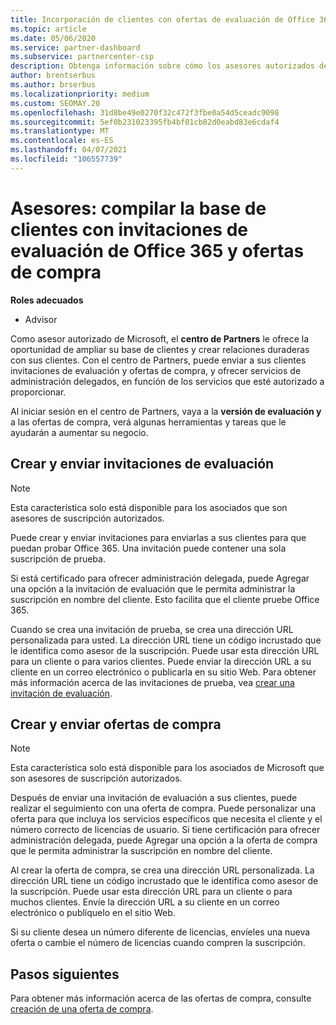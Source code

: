 ```yaml
---
title: Incorporación de clientes con ofertas de evaluación de Office 365
ms.topic: article
ms.date: 05/06/2020
ms.service: partner-dashboard
ms.subservice: partnercenter-csp
description: Obtenga información sobre cómo los asesores autorizados de Microsoft pueden crecer sus suscripciones de Office 365. Crear y enviar invitaciones de evaluación de Office 365 y ofertas de compra a los clientes.
author: brentserbus
ms.author: brserbus
ms.localizationpriority: medium
ms.custom: SEOMAY.20
ms.openlocfilehash: 31d8be49e0270f32c472f3fbe0a54d5ceadc9098
ms.sourcegitcommit: 5ef0b231023395fb4bf01cb82d0eabd83e6cdaf4
ms.translationtype: MT
ms.contentlocale: es-ES
ms.lasthandoff: 04/07/2021
ms.locfileid: "106557739"
---
```

# <a name="advisors-build-your-client-base-with-office-365-trial-invitations-and-purchase-offers"></a>Asesores: compilar la base de clientes con invitaciones de evaluación de Office 365 y ofertas de compra


**Roles adecuados**

- Advisor


Como asesor autorizado de Microsoft, el **centro de Partners** le ofrece la oportunidad de ampliar su base de clientes y crear relaciones duraderas con sus clientes. Con el centro de Partners, puede enviar a sus clientes invitaciones de evaluación y ofertas de compra, y ofrecer servicios de administración delegados, en función de los servicios que esté autorizado a proporcionar.

Al iniciar sesión en el centro de Partners, vaya a la **versión de evaluación y** a las ofertas de compra, verá algunas herramientas y tareas que le ayudarán a aumentar su negocio.

## <a name="create-and-send-trial-invitations"></a>Crear y enviar invitaciones de evaluación

> [!NOTE]
> Esta característica solo está disponible para los asociados que son asesores de suscripción autorizados.

Puede crear y enviar invitaciones para enviarlas a sus clientes para que puedan probar Office 365. Una invitación puede contener una sola suscripción de prueba.

Si está certificado para ofrecer administración delegada, puede Agregar una opción a la invitación de evaluación que le permita administrar la suscripción en nombre del cliente. Esto facilita que el cliente pruebe Office 365.

Cuando se crea una invitación de prueba, se crea una dirección URL personalizada para usted. La dirección URL tiene un código incrustado que le identifica como asesor de la suscripción. Puede usar esta dirección URL para un cliente o para varios clientes. Puede enviar la dirección URL a su cliente en un correo electrónico o publicarla en su sitio Web.
Para obtener más información acerca de las invitaciones de prueba, vea [crear una invitación de evaluación](advisors-create-a-trial-invitation.md).

## <a name="create-and-send-purchase-offers"></a>Crear y enviar ofertas de compra

> [!NOTE]
> Esta característica solo está disponible para los asociados de Microsoft que son asesores de suscripción autorizados.

Después de enviar una invitación de evaluación a sus clientes, puede realizar el seguimiento con una oferta de compra. Puede personalizar una oferta para que incluya los servicios específicos que necesita el cliente y el número correcto de licencias de usuario. Si tiene certificación para ofrecer administración delegada, puede Agregar una opción a la oferta de compra que le permita administrar la suscripción en nombre del cliente.

Al crear la oferta de compra, se crea una dirección URL personalizada. La dirección URL tiene un código incrustado que le identifica como asesor de la suscripción. Puede usar esta dirección URL para un cliente o para muchos clientes. Envíe la dirección URL a su cliente en un correo electrónico o publíquelo en el sitio Web.

Si su cliente desea un número diferente de licencias, envíeles una nueva oferta o cambie el número de licencias cuando compren la suscripción.

## <a name="next-steps"></a>Pasos siguientes

Para obtener más información acerca de las ofertas de compra, consulte [creación de una oferta de compra](advisor-create-a-purchase-offer.md).
